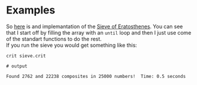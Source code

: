 # Examples

So [here](sieve.crit) is and implemantation of the [Sieve of Eratosthenes](https://en.wikipedia.org/wiki/Sieve_of_Eratosthenes).
You can see that I start off by filling the array with an `until` loop and then I just use come of the standart functions to do the rest.  
If you run the sieve you would get something like this:

```pwsh
crit sieve.crit

# output

Found 2762 and 22238 composites in 25000 numbers!  Time: 0.5 seconds
```
